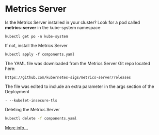 # Metrics Server

Is the Metrics Server installed in your cluster?  Look for a pod called **metrics-server** in the kube-system namespace

    kubectl get po -n kube-system 

If not, install the Metrics Server

    kubectl apply -f components.yaml

The YAML file was downloaded from the Metrics Server Git repo located here:

    https://github.com/kubernetes-sigs/metrics-server/releases

The file was edited to include an extra parameter in the args section of the Deployment

    - --kubelet-insecure-tls


Deleting the Metrics Server

```sh
kubectl delete -f components.yaml
```

[More info...](https://kubernetes.io/docs/tasks/debug/debug-cluster/resource-metrics-pipeline/#metrics-server)